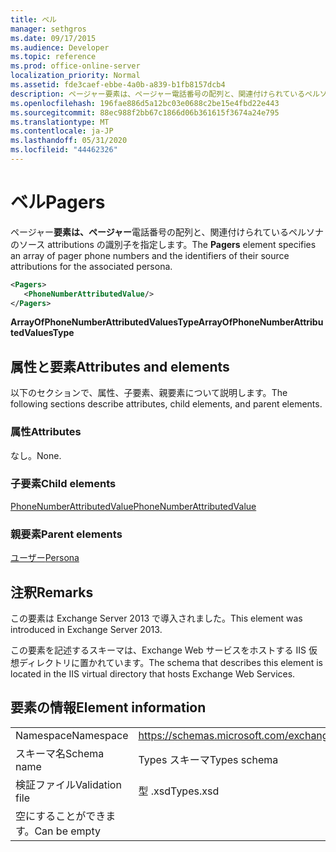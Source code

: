 ```yaml
---
title: ベル
manager: sethgros
ms.date: 09/17/2015
ms.audience: Developer
ms.topic: reference
ms.prod: office-online-server
localization_priority: Normal
ms.assetid: fde3caef-ebbe-4a0b-a839-b1fb8157dcb4
description: ページャー要素は、ページャー電話番号の配列と、関連付けられているペルソナのソース attributions の識別子を指定します。
ms.openlocfilehash: 196fae886d5a12bc03e0688c2be15e4fbd22e443
ms.sourcegitcommit: 88ec988f2bb67c1866d06b361615f3674a24e795
ms.translationtype: MT
ms.contentlocale: ja-JP
ms.lasthandoff: 05/31/2020
ms.locfileid: "44462326"
---
```

# <a name="pagers"></a><span data-ttu-id="6fc7a-103">ベル</span><span class="sxs-lookup"><span data-stu-id="6fc7a-103">Pagers</span></span>

<span data-ttu-id="6fc7a-104">ページャー**要素は、ページャー**電話番号の配列と、関連付けられているペルソナのソース attributions の識別子を指定します。</span><span class="sxs-lookup"><span data-stu-id="6fc7a-104">The **Pagers** element specifies an array of pager phone numbers and the identifiers of their source attributions for the associated persona.</span></span> 
  
```XML
<Pagers>
   <PhoneNumberAttributedValue/>
</Pagers>

```

 <span data-ttu-id="6fc7a-105">**ArrayOfPhoneNumberAttributedValuesType**</span><span class="sxs-lookup"><span data-stu-id="6fc7a-105">**ArrayOfPhoneNumberAttributedValuesType**</span></span>
## <a name="attributes-and-elements"></a><span data-ttu-id="6fc7a-106">属性と要素</span><span class="sxs-lookup"><span data-stu-id="6fc7a-106">Attributes and elements</span></span>

<span data-ttu-id="6fc7a-107">以下のセクションで、属性、子要素、親要素について説明します。</span><span class="sxs-lookup"><span data-stu-id="6fc7a-107">The following sections describe attributes, child elements, and parent elements.</span></span>
  
### <a name="attributes"></a><span data-ttu-id="6fc7a-108">属性</span><span class="sxs-lookup"><span data-stu-id="6fc7a-108">Attributes</span></span>

<span data-ttu-id="6fc7a-109">なし。</span><span class="sxs-lookup"><span data-stu-id="6fc7a-109">None.</span></span>
  
### <a name="child-elements"></a><span data-ttu-id="6fc7a-110">子要素</span><span class="sxs-lookup"><span data-stu-id="6fc7a-110">Child elements</span></span>

[<span data-ttu-id="6fc7a-111">PhoneNumberAttributedValue</span><span class="sxs-lookup"><span data-stu-id="6fc7a-111">PhoneNumberAttributedValue</span></span>](phonenumberattributedvalue.md)
  
### <a name="parent-elements"></a><span data-ttu-id="6fc7a-112">親要素</span><span class="sxs-lookup"><span data-stu-id="6fc7a-112">Parent elements</span></span>

[<span data-ttu-id="6fc7a-113">ユーザー</span><span class="sxs-lookup"><span data-stu-id="6fc7a-113">Persona</span></span>](persona.md)
  
## <a name="remarks"></a><span data-ttu-id="6fc7a-114">注釈</span><span class="sxs-lookup"><span data-stu-id="6fc7a-114">Remarks</span></span>

<span data-ttu-id="6fc7a-115">この要素は Exchange Server 2013 で導入されました。</span><span class="sxs-lookup"><span data-stu-id="6fc7a-115">This element was introduced in Exchange Server 2013.</span></span>
  
<span data-ttu-id="6fc7a-116">この要素を記述するスキーマは、Exchange Web サービスをホストする IIS 仮想ディレクトリに置かれています。</span><span class="sxs-lookup"><span data-stu-id="6fc7a-116">The schema that describes this element is located in the IIS virtual directory that hosts Exchange Web Services.</span></span>
  
## <a name="element-information"></a><span data-ttu-id="6fc7a-117">要素の情報</span><span class="sxs-lookup"><span data-stu-id="6fc7a-117">Element information</span></span>

|||
|:-----|:-----|
|<span data-ttu-id="6fc7a-118">Namespace</span><span class="sxs-lookup"><span data-stu-id="6fc7a-118">Namespace</span></span>  <br/> |https://schemas.microsoft.com/exchange/services/2006/types  <br/> |
|<span data-ttu-id="6fc7a-119">スキーマ名</span><span class="sxs-lookup"><span data-stu-id="6fc7a-119">Schema name</span></span>  <br/> |<span data-ttu-id="6fc7a-120">Types スキーマ</span><span class="sxs-lookup"><span data-stu-id="6fc7a-120">Types schema</span></span>  <br/> |
|<span data-ttu-id="6fc7a-121">検証ファイル</span><span class="sxs-lookup"><span data-stu-id="6fc7a-121">Validation file</span></span>  <br/> |<span data-ttu-id="6fc7a-122">型 .xsd</span><span class="sxs-lookup"><span data-stu-id="6fc7a-122">Types.xsd</span></span>  <br/> |
|<span data-ttu-id="6fc7a-123">空にすることができます。</span><span class="sxs-lookup"><span data-stu-id="6fc7a-123">Can be empty</span></span>  <br/> ||
   

